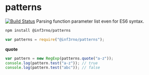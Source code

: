 # patterns
[![Build Status](https://travis-ci.org/inf3rno/patterns.svg?branch=master)](https://travis-ci.org/inf3rno/patterns)
Parsing function parameter list even for ES6 syntax.

```sh
npm install @inf3rno/patterns
```

```js
var patterns = require("@inf3rno/patterns");
```

**quote**
```js
var pattern = new RegExp(patterns.quote("a-z"));
console.log(pattern.test("a-z")); // true
console.log(pattern.test("abc")); // false
```